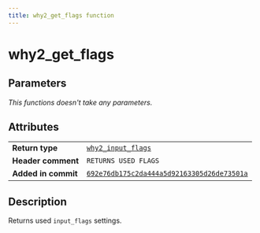 ```yaml
---
title: why2_get_flags function
---
```


<!--
This is part of WHY2
Copyright (C) 2022 Václav Šmejkal

This program is free software: you can redistribute it and/or modify
it under the terms of the GNU General Public License as published by
the Free Software Foundation, either version 3 of the License, or
(at your option) any later version.

This program is distributed in the hope that it will be useful,
but WITHOUT ANY WARRANTY; without even the implied warranty of
MERCHANTABILITY or FITNESS FOR A PARTICULAR PURPOSE.  See the
GNU General Public License for more details.

You should have received a copy of the GNU General Public License
along with this program.  If not, see <https://www.gnu.org/licenses/>.
-->

# why2_get_flags

## Parameters

*This functions doesn't take any parameters.*

## Attributes

|                     |                                                                     |
| ------------------  | ------------------------------------------------------------------- |
| **Return type**     | [`why2_input_flags`](../../../../types/core/flags/why2_input_flags) |
| **Header comment**  | `RETURNS USED FLAGS`                                                |
| **Added in commit** | [`692e76db175c2da444a5d92163305d26de73501a`](https://github.com/ENGO150/WHY2/commit/692e76db175c2da444a5d92163305d26de73501a) |

## Description

Returns used `input_flags` settings.